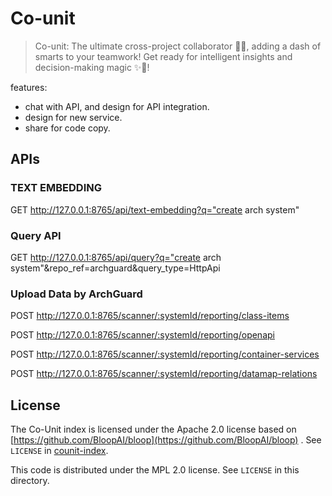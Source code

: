 # Co-unit

> Co-unit: The ultimate cross-project collaborator 🤝🚀, adding a dash of smarts to your teamwork! Get ready for
> intelligent insights and decision-making magic ✨🧠!


features:

- chat with API, and design for API integration.
- design for new service.
- share for code copy.

## APIs

### TEXT EMBEDDING

GET http://127.0.0.1:8765/api/text-embedding?q="create arch system"

### Query API

GET http://127.0.0.1:8765/api/query?q="create arch system"&repo_ref=archguard&query_type=HttpApi

### Upload Data by ArchGuard

POST http://127.0.0.1:8765/scanner/:systemId/reporting/class-items

POST http://127.0.0.1:8765/scanner/:systemId/reporting/openapi

POST http://127.0.0.1:8765/scanner/:systemId/reporting/container-services

POST http://127.0.0.1:8765/scanner/:systemId/reporting/datamap-relations


## License

The Co-Unit index is licensed under the Apache 2.0 license based
on [https://github.com/BloopAI/bloop](https://github.com/BloopAI/bloop) . See `LICENSE`
in [counit-index](./counit-index).

This code is distributed under the MPL 2.0 license. See `LICENSE` in this directory.
